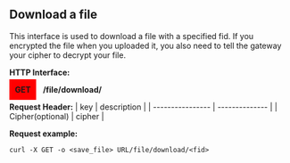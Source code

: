 ## Download a file
This interface is used to download a file with a specified fid. If you encrypted the file when you uploaded it, you also need to tell the gateway your cipher to decrypt your file.

**HTTP Interface:**

<span style="background-color: red; padding: 10px;"><b>GET</b></span> &nbsp; <b>/file/download/<fid></b>

**Request Header:**
| key              | description    |
| ---------------- | -------------- |
| Cipher(optional) | cipher         |

**Request example:**
```shell
curl -X GET -o <save_file> URL/file/download/<fid>
```